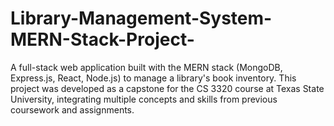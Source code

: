 # Library-Management-System-MERN-Stack-Project-
A full-stack web application built with the MERN stack (MongoDB, Express.js, React, Node.js) to manage a library's book inventory. This project was developed as a capstone for the CS 3320 course at Texas State University, integrating multiple concepts and skills from previous coursework and assignments.
